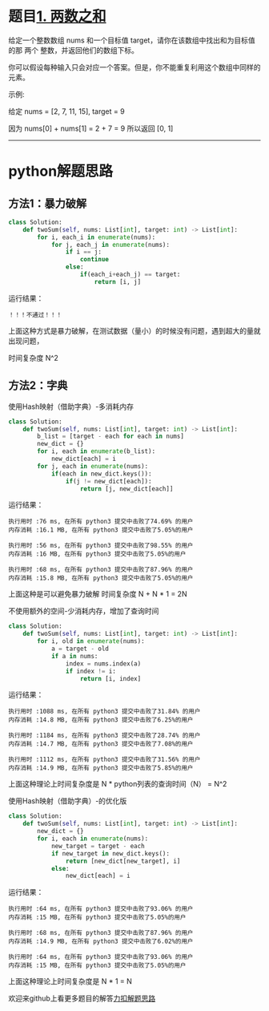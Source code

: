 # 题目[1. 两数之和](https://leetcode-cn.com/problems/two-sum/)

给定一个整数数组 nums 和一个目标值 target，请你在该数组中找出和为目标值的那 两个 整数，并返回他们的数组下标。

你可以假设每种输入只会对应一个答案。但是，你不能重复利用这个数组中同样的元素。

示例:

给定 nums = [2, 7, 11, 15], target = 9

因为 nums[0] + nums[1] = 2 + 7 = 9
所以返回 [0, 1]

*****

# python解题思路

## 方法1：暴力破解

```python
class Solution:
    def twoSum(self, nums: List[int], target: int) -> List[int]:
        for i, each_i in enumerate(nums):
            for j, each_j in enumerate(nums):
                if i == j:
                    continue
                else:
                    if(each_i+each_j) == target:
                        return [i, j]
```

运行结果：

```
！！！不通过！！！
```

上面这种方式是暴力破解，在测试数据（量小）的时候没有问题，遇到超大的量就出现问题，

时间复杂度 N^2

## 方法2：字典

使用Hash映射（借助字典）-多消耗内存

```python
class Solution:
    def twoSum(self, nums: List[int], target: int) -> List[int]:
        b_list = [target - each for each in nums]
        new_dict = {}
        for i, each in enumerate(b_list):
            new_dict[each] = i
        for j, each in enumerate(nums):
            if(each in new_dict.keys()):
                if(j != new_dict[each]):
                    return [j, new_dict[each]]
```

运行结果：

```
执行用时 :76 ms, 在所有 python3 提交中击败了74.69% 的用户
内存消耗 :16.1 MB, 在所有 python3 提交中击败了5.05%的用户

执行用时 :56 ms, 在所有 python3 提交中击败了98.55% 的用户
内存消耗 :16 MB, 在所有 python3 提交中击败了5.05%的用户

执行用时 :68 ms, 在所有 python3 提交中击败了87.96% 的用户
内存消耗 :15.8 MB, 在所有 python3 提交中击败了5.05%的用户
```

上面这种是可以避免暴力破解 时间复杂度 N + N * 1 = 2N

不使用额外的空间-少消耗内存，增加了查询时间

```python
class Solution:
    def twoSum(self, nums: List[int], target: int) -> List[int]:
        for i, old in enumerate(nums):
            a = target - old
            if a in nums:
                index = nums.index(a)
                if index != i:
                    return [i, index]
```

运行结果：

```
执行用时 :1088 ms, 在所有 python3 提交中击败了31.84% 的用户
内存消耗 :14.8 MB, 在所有 python3 提交中击败了6.25%的用户

执行用时 :1184 ms, 在所有 python3 提交中击败了28.74% 的用户
内存消耗 :14.7 MB, 在所有 python3 提交中击败了7.08%的用户

执行用时 :1112 ms, 在所有 python3 提交中击败了31.56% 的用户
内存消耗 :14.9 MB, 在所有 python3 提交中击败了5.85%的用户
```

上面这种理论上时间复杂度是 N * python列表的查询时间（N） = N^2

使用Hash映射（借助字典）-的优化版

```python
class Solution:
    def twoSum(self, nums: List[int], target: int) -> List[int]:
        new_dict = {}
        for i, each in enumerate(nums):
            new_target = target - each
            if new_target in new_dict.keys():
                return [new_dict[new_target], i]
            else:
                new_dict[each] = i
```

运行结果：

```
执行用时 :64 ms, 在所有 python3 提交中击败了93.06% 的用户
内存消耗 :15 MB, 在所有 python3 提交中击败了5.05%的用户

执行用时 :68 ms, 在所有 python3 提交中击败了87.96% 的用户
内存消耗 :14.9 MB, 在所有 python3 提交中击败了6.02%的用户

执行用时 :64 ms, 在所有 python3 提交中击败了93.06% 的用户
内存消耗 :15 MB, 在所有 python3 提交中击败了5.05%的用户
```

上面这种理论上时间复杂度是 N * 1 = N

欢迎来github上看更多题目的解答[力扣解题思路](https://github.com/WRAllen/LeetCode)




